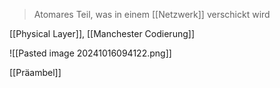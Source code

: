 > Atomares Teil, was in einem [[Netzwerk]] verschickt wird

[[Physical Layer]], [[Manchester Codierung]]



![[Pasted image 20241016094122.png]]

[[Präambel]]